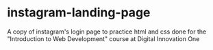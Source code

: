 # instagram-landing-page
A copy of instagram's login page to practice html and css done for the "Introduction to Web Development" course at Digital Innovation One
